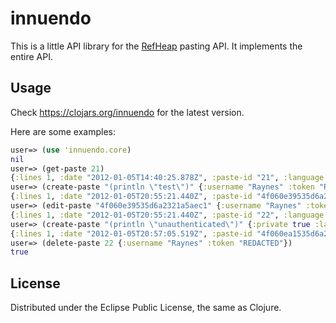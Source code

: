 # innuendo

This is a little API library for the [RefHeap](http://refheap.com/api) pasting API. It implements the entire API.

## Usage

Check https://clojars.org/innuendo for the latest version.

Here are some examples:

```clojure
user=> (use 'innuendo.core)
nil
user=> (get-paste 21)
{:lines 1, :date "2012-01-05T14:40:25.878Z", :paste-id "21", :language "Clojure", :private false, :url "http://refheap.com/paste/21", :user nil, :contents "test"}
user=> (create-paste "(println \"test\")" {:username "Raynes" :token "REDACTED" :private true :language "Clojure"})
{:lines 1, :date "2012-01-05T20:55:21.440Z", :paste-id "4f060e39535d6a2321a5aec1", :language "Clojure", :private true, :url "http://refheap.com/paste/4f060e39535d6a2321a5aec1", :user "raynes", :contents "(println \"test\")"}
user=> (edit-paste "4f060e39535d6a2321a5aec1" {:username "Raynes" :token "REDACTED" :contents "(println \"edited\")" :private false})
{:lines 1, :date "2012-01-05T20:55:21.440Z", :paste-id "22", :language "Clojure", :private false, :url "http://refheap.com/paste/22", :user "raynes", :contents "(println \"edited\")"}
user=> (create-paste "(println \"unauthenticated\")" {:private true :language "Clojure"})
{:lines 1, :date "2012-01-05T20:57:05.519Z", :paste-id "4f060ea1535d6a2321a5aec2", :language "Clojure", :private true, :url "http://refheap.com/paste/4f060ea1535d6a2321a5aec2", :user nil, :contents "(println \"unauthenticated\")"}
user=> (delete-paste 22 {:username "Raynes" :token "REDACTED"})
true
```

## License

Distributed under the Eclipse Public License, the same as Clojure.
